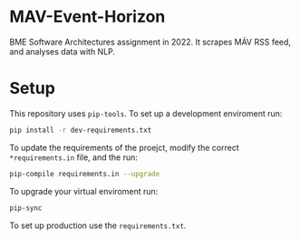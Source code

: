 # MAV-Event-Horizon
BME Software Architectures assignment in 2022. It scrapes MÁV RSS feed, and analyses data with NLP.

# Setup
This repository uses `pip-tools`. 
To set up a development enviroment run:
```bash
pip install -r dev-requirements.txt
```
To update the requirements of the proejct, modify the correct `*requirements.in` file, and the run:
```bash
pip-compile requirements.in --upgrade
```
To upgrade your virtual enviroment run:
```bash
pip-sync
```
To set up production use the `requirements.txt`.
